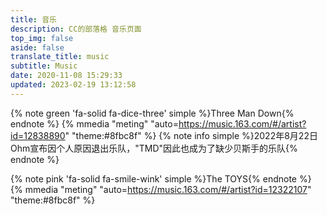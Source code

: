 ```yaml
---
title: 音乐
description: CC的部落格 音乐页面
top_img: false
aside: false
translate_title: music
subtitle: Music
date: 2020-11-08 15:29:33
updated: 2023-02-19 13:12:58
---
```

{% note green 'fa-solid fa-dice-three' simple %}Three Man Down{% endnote %}
{% mmedia "meting" "auto=https://music.163.com/#/artist?id=12838890" "theme:#8fbc8f" %}
{% note info simple %}2022年8月22日 Ohm宣布因个人原因退出乐队，"TMD"因此也成为了缺少贝斯手的乐队{% endnote %}

{% note pink 'fa-solid fa-smile-wink' simple %}The TOYS{% endnote %}
{% mmedia "meting" "auto=https://music.163.com/#/artist?id=12322107" "theme:#8fbc8f" %}